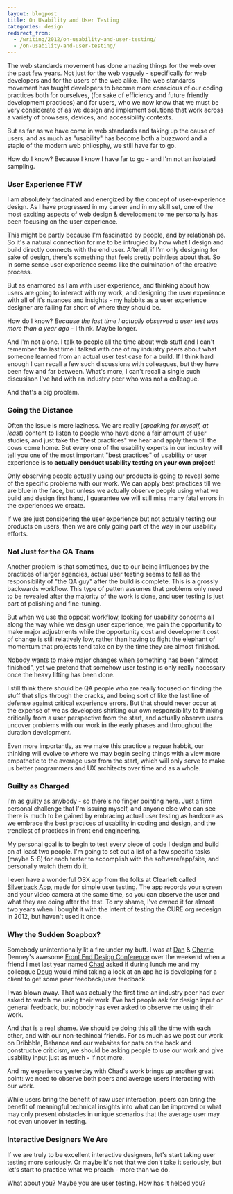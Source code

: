 ```yaml
---
layout: blogpost
title: On Usability and User Testing
categories: design
redirect_from:
  - /writing/2012/on-usability-and-user-testing/
  - /on-usability-and-user-testing/
---
```


<p>The web standards movement has done amazing things for the web over the past few years. Not just for the web vaguely - specifically for web developers and for the users of the web alike. The web standards movement has taught developers to become more conscious of our coding practices both for ourselves, (for sake of efficiency and future friendly development practices) and for users, who we now know that we must be very considerate of as we design and implement solutions that work across a variety of browsers, devices, and accessibility contexts.</p>

<p>But as far as we have come in web standards and taking up the cause of users, and as much as "usability" has become both a buzzword and a staple of the modern web philosphy, we still have far to go.</p>

<p>How do I know? Because I know I have far to go - and I'm not an isolated sampling.</p>

<h3>User Experience FTW</h3>

<p>I am absolutely fascinated and energized by the concept of user-experience design. As I have progressed in my career and in my skill set, one of the most exciting aspects of web design & development to me personally has been focusing on the user experience.</p>

<p>This might be partly because I'm fascinated by people, and by relationships. So it's a natural connection for me to be intrugied by how what I design and build directly connects with the end user. Afterall, if I'm only designing for sake of design, there's something that feels pretty pointless about that. So in some sense user experience seems like the culmination of the creative process.</p>

<p>But as enamored as I am with user experience, and thinking about how users are going to interact with my work, and designing the user experience with all of it's nuances and insights - my habbits as a user experience designer are falling far short of where they should be.</p>

<p>How do I know? <em>Because the last time I actually observed a user test was more than a year ago</em> - I think. Maybe longer.</p>

<p>And I'm not alone. I talk to people all the time about web stuff and I can't remember the last time I talked with one of my industry peers about what someone learned from an actual user test case for a build. If I think hard enough I can recall a few such discussions with colleagues, but they have been few and far between. What's more, I can't recall a single such discusison I've had with an industry peer who was not a colleague.</p>

<p>And that's a big problem.</p>

<h3>Going the Distance</h3>

<p>Often the issue is mere laziness. We are really (<em>speaking for myself, at least</em>) content to listen to people who have done a fair amount of user studies, and just take the "best practices" we hear and apply them till the cows come home. But every one of the usability experts in our industry will tell you one of the most important "best practices" of usability or user experience is to <strong>actually conduct usability testing on your own project</strong>!</p>

<p>Only observing people actually using our products is going to reveal some of the specific problems with our work. We can apply best practices till we are blue in the face, but unless we actually observe people using what we build and design first hand, I guarantee we will still miss many fatal errors in the experiences we create.</p>

<p>If we are just considering the user experience but not actually testing our products on users, then we are only going part of the way in our usability efforts.</p>

<h3>Not Just for the QA Team</h3>

<p>Another problem is that sometimes, due to our being influences by the practices of larger agencies, actual user testing seems to fall as the responsibility of "the QA guy" after the build is complete. This is a grossly backwards workflow. This type of patten assumes that problems only need to be revealed after the majority of the work is done, and user testing is just part of polishing and fine-tuning.</p>

<p>But when we use the opposit workflow, looking for usability concerns all along the way while we design user experience, we gain the opportunity to make major adjustments while the opportunity cost and development cost of change is still relatively low, rather than having to fight the elephant of momentum that projects tend take on by the time they are almost finished.</p>

<p>Nobody wants to make major changes when something has been "almost finished", yet we pretend that somehow user testing is only really necessary once the heavy lifting has been done.</p>

<p>I still think there should be QA people who are really focused on finding the stuff that slips through the cracks, and being sort of like the last line of defense against critical experience errors. But that should never occur at the expense of we as developers shirking our own responsibility to thinking critically from a user perspective from the start, and actually observe users uncover problems with our work in the early phases and throughout the duration development.</p>

<p>Even more importantly, as we make this practice a reguar habbit, our thinking will evolve to where we may begin seeing things with a view more empathetic to the average user from the start, which will only serve to make us better programmers and UX architects over time and as a whole.</p>

<h3>Guilty as Charged</h3>

<p>I'm as guilty as anybody - so there's no finger pointing here. Just a firm personal challenge that I'm issuing myself, and anyone else who can see there is much to be gained by embracing actual user testing as hardcore as we embrace the best practices of usability in coding and design, and the trendiest of practices in front end engineering.</p>

<p>My personal goal is to begin to test every piece of code I design and build on at least two people. I'm going to set out a list of a few specific tasks (maybe 5-8) for each tester to accomplish with the software/app/site, and personally watch them do it.</p>

<p>I even have a wonderful OSX app from the folks at Clearleft called <a href="http://silverbackapp.com/">Silverback App</a>, made for simple user testing. The app records your screen and your video camera at the same time, so you can observe the user and what they are doing after the test. To my shame, I've owned it for almost two years when I bought it with the intent of testing the CURE.org redesign in 2012, but haven't used it once.</p>

<h3>Why the Sudden Soapbox?</h3>

<p>Somebody unintentionally lit a fire under my butt. I was at <a href="https://twitter.com/#!/dandenney">Dan</a> & <a href="https://twitter.com/#!/cherriedenney">Cherrie</a> Denney's awesome <a href="http://frontenddesignconference.com/">Front End Design Conference</a> over the weekend when a friend I met last year named <a href="https://twitter.com/#!/chadallenmx">Chad</a> asked if during lunch me and my colleague <a href="https://twitter.com/#!/dougneiner">Doug</a> would mind taking a look at an app he is developing for a client to get some peer feedback/user feedback.</p>

<p>I was blown away. That was actually the first time an industry peer had ever asked to watch me using their work. I've had people ask for design input or general feedback, but nobody has ever asked to observe me using their work.</p>

<p>And that is a real shame. We should be doing this all the time with each other, and with our non-techincal friends. For as much as we post our work on Dribbble, Behance and our websites for pats on the back and constructve criticism, we should be asking people to use our work and give usability input just as much - if not more.</p>

<p>And my experience yesterday with Chad's work brings up another great point: we need to observe both peers and average users interacting with our work.</p>

<p>While users bring the benefit of raw user interaction, peers can bring the benefit of meaningful technical insights into what can be improved or what may only present obstacles in unique scenarios that the average user may not even uncover in testing.</p>

<h3>Interactive Designers We Are</h3>

<p>If we are truly to be excellent interactive designers, let's start taking user testing more seriously. Or maybe it's not that we don't take it seriously, but let's start to practice what we preach - more than we do.</p>

<p>What about you? Maybe you are user testing. How has it helped you?
